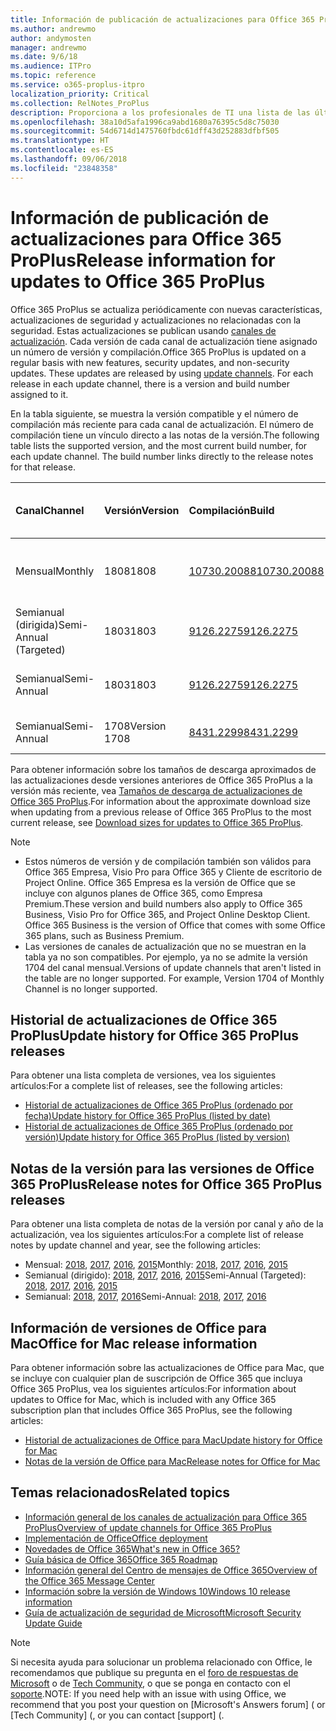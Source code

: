 ```yaml
---
title: Información de publicación de actualizaciones para Office 365 ProPlus
ms.author: andrewmo
author: andymosten
manager: andrewmo
ms.date: 9/6/18
ms.audience: ITPro
ms.topic: reference
ms.service: o365-proplus-itpro
localization_priority: Critical
ms.collection: RelNotes_ProPlus
description: Proporciona a los profesionales de TI una lista de las últimas versiones de Office 365 ProPlus para cada canal de actualización y vínculos a notas de la versión y el historial de actualizaciones.
ms.openlocfilehash: 38a10d5afa1996ca9abd1680a76395c5d8c75030
ms.sourcegitcommit: 54d6714d1475760fbdc61dff43d252883dfbf505
ms.translationtype: HT
ms.contentlocale: es-ES
ms.lasthandoff: 09/06/2018
ms.locfileid: "23848358"
---
```

# <a name="release-information-for-updates-to-office-365-proplus"></a><span data-ttu-id="e7f0b-103">Información de publicación de actualizaciones para Office 365 ProPlus</span><span class="sxs-lookup"><span data-stu-id="e7f0b-103">Release information for updates to Office 365 ProPlus</span></span>

<span data-ttu-id="e7f0b-p101">Office 365 ProPlus se actualiza periódicamente con nuevas características, actualizaciones de seguridad y actualizaciones no relacionadas con la seguridad. Estas actualizaciones se publican usando [canales de actualización](https://docs.microsoft.com/DeployOffice/overview-of-update-channels-for-office-365-proplus). Cada versión de cada canal de actualización tiene asignado un número de versión y compilación.</span><span class="sxs-lookup"><span data-stu-id="e7f0b-p101">Office 365 ProPlus is updated on a regular basis with new features, security updates, and non-security updates. These updates are released by using [update channels](https://docs.microsoft.com/DeployOffice/overview-of-update-channels-for-office-365-proplus). For each release in each update channel, there is a version and build number assigned to it.</span></span> 

<span data-ttu-id="e7f0b-p102">En la tabla siguiente, se muestra la versión compatible y el número de compilación más reciente para cada canal de actualización. El número de compilación tiene un vínculo directo a las notas de la versión.</span><span class="sxs-lookup"><span data-stu-id="e7f0b-p102">The following table lists the supported version, and the most current build number, for each update channel. The build number links directly to the release notes for that release.</span></span> 

  
|<span data-ttu-id="e7f0b-109">**Canal**</span><span class="sxs-lookup"><span data-stu-id="e7f0b-109">**Channel**</span></span>|<span data-ttu-id="e7f0b-110">**Versión**</span><span class="sxs-lookup"><span data-stu-id="e7f0b-110">**Version**</span></span>|<span data-ttu-id="e7f0b-111">**Compilación**</span><span class="sxs-lookup"><span data-stu-id="e7f0b-111">**Build**</span></span>|<span data-ttu-id="e7f0b-112">**Fecha de publicación**</span><span class="sxs-lookup"><span data-stu-id="e7f0b-112">**Release date**</span></span>|<span data-ttu-id="e7f0b-113">**Versión compatible hasta**</span><span class="sxs-lookup"><span data-stu-id="e7f0b-113">**Version supported until**</span></span>|
|:-----|:-----|:-----|:-----|:-----|
|<span data-ttu-id="e7f0b-114">Mensual</span><span class="sxs-lookup"><span data-stu-id="e7f0b-114">Monthly</span></span>  <br/> |<span data-ttu-id="e7f0b-115">1808</span><span class="sxs-lookup"><span data-stu-id="e7f0b-115">1808</span></span>  <br/> |[<span data-ttu-id="e7f0b-116">10730.20088</span><span class="sxs-lookup"><span data-stu-id="e7f0b-116">10730.20088</span></span>](monthly-channel-2018.md#version-1808-september-5)  <br/> | <span data-ttu-id="e7f0b-117">5 de septiembre de 2018</span><span class="sxs-lookup"><span data-stu-id="e7f0b-117">September 5, 2018</span></span>  <br/> |<span data-ttu-id="e7f0b-118">Se publica la versión 1809</span><span class="sxs-lookup"><span data-stu-id="e7f0b-118">Version 1808 is released</span></span> <br/>|
|<span data-ttu-id="e7f0b-119">Semianual (dirigida)</span><span class="sxs-lookup"><span data-stu-id="e7f0b-119">Semi-Annual (Targeted)</span></span>  <br/> |<span data-ttu-id="e7f0b-120">1803</span><span class="sxs-lookup"><span data-stu-id="e7f0b-120">1803</span></span>  <br/> |[<span data-ttu-id="e7f0b-121">9126.2275</span><span class="sxs-lookup"><span data-stu-id="e7f0b-121">9126.2275</span></span>](semi-annual-channel-targeted-2018.md#version-1803-august-14)  <br/> | <span data-ttu-id="e7f0b-122">14 de agosto de 2018</span><span class="sxs-lookup"><span data-stu-id="e7f0b-122">August 14, 2018</span></span>  <br/> | <span data-ttu-id="e7f0b-123">11 de septiembre de 2018</span><span class="sxs-lookup"><span data-stu-id="e7f0b-123">September 11, 2018</span></span> <br/>|
|<span data-ttu-id="e7f0b-124">Semianual</span><span class="sxs-lookup"><span data-stu-id="e7f0b-124">Semi-Annual</span></span> <br/> |<span data-ttu-id="e7f0b-125">1803</span><span class="sxs-lookup"><span data-stu-id="e7f0b-125">1803</span></span>  <br/> | [<span data-ttu-id="e7f0b-126">9126.2275</span><span class="sxs-lookup"><span data-stu-id="e7f0b-126">9126.2275</span></span>](semi-annual-channel-2018.md#version-1803-august-14) <br/> | <span data-ttu-id="e7f0b-127">14 de agosto de 2018</span><span class="sxs-lookup"><span data-stu-id="e7f0b-127">August 14, 2018</span></span>  <br/> | <span data-ttu-id="e7f0b-128">10 de septiembre de 2019</span><span class="sxs-lookup"><span data-stu-id="e7f0b-128">September 10, 2019</span></span> <br/>|
|<span data-ttu-id="e7f0b-129">Semianual</span><span class="sxs-lookup"><span data-stu-id="e7f0b-129">Semi-Annual</span></span> <br/> |<span data-ttu-id="e7f0b-130">1708</span><span class="sxs-lookup"><span data-stu-id="e7f0b-130">Version 1708</span></span>  <br/> |[<span data-ttu-id="e7f0b-131">8431.2299</span><span class="sxs-lookup"><span data-stu-id="e7f0b-131">8431.2299</span></span>](semi-annual-channel-2018.md#version-1708-august-14)  <br/> | <span data-ttu-id="e7f0b-132">14 de agosto de 2018</span><span class="sxs-lookup"><span data-stu-id="e7f0b-132">August 14, 2018</span></span>  <br/> | <span data-ttu-id="e7f0b-133">12 de marzo de 2019</span><span class="sxs-lookup"><span data-stu-id="e7f0b-133">March 12, 2019</span></span> <br/>|

<span data-ttu-id="e7f0b-134">Para obtener información sobre los tamaños de descarga aproximados de las actualizaciones desde versiones anteriores de Office 365 ProPlus a la versión más reciente, vea [Tamaños de descarga de actualizaciones de Office 365 ProPlus](download-sizes-office365-proplus-updates.md).</span><span class="sxs-lookup"><span data-stu-id="e7f0b-134">For information about the approximate download size when updating from a previous release of Office 365 ProPlus to the most current release, see [Download sizes for updates to Office 365 ProPlus](download-sizes-office365-proplus-updates.md).</span></span>

> [!NOTE]
> - <span data-ttu-id="e7f0b-p103">Estos números de versión y de compilación también son válidos para Office 365 Empresa, Visio Pro para Office 365 y Cliente de escritorio de Project Online. Office 365 Empresa es la versión de Office que se incluye con algunos planes de Office 365, como Empresa Premium.</span><span class="sxs-lookup"><span data-stu-id="e7f0b-p103">These version and build numbers also apply to Office 365 Business, Visio Pro for Office 365, and Project Online Desktop Client. Office 365 Business is the version of Office that comes with some Office 365 plans, such as Business Premium.</span></span>
> - <span data-ttu-id="e7f0b-p104">Las versiones de canales de actualización que no se muestran en la tabla ya no son compatibles. Por ejemplo, ya no se admite la versión 1704 del canal mensual.</span><span class="sxs-lookup"><span data-stu-id="e7f0b-p104">Versions of update channels that aren't listed in the table are no longer supported. For example, Version 1704 of Monthly Channel is no longer supported.</span></span> 


## <a name="update-history-for-office-365-proplus-releases"></a><span data-ttu-id="e7f0b-139">Historial de actualizaciones de Office 365 ProPlus</span><span class="sxs-lookup"><span data-stu-id="e7f0b-139">Update history for Office 365 ProPlus releases</span></span>

<span data-ttu-id="e7f0b-140">Para obtener una lista completa de versiones, vea los siguientes artículos:</span><span class="sxs-lookup"><span data-stu-id="e7f0b-140">For a complete list of releases, see the following articles:</span></span>
 - [<span data-ttu-id="e7f0b-141">Historial de actualizaciones de Office 365 ProPlus (ordenado por fecha)</span><span class="sxs-lookup"><span data-stu-id="e7f0b-141">Update history for Office 365 ProPlus (listed by date)</span></span>](update-history-office365-proplus-by-date.md)
 - [<span data-ttu-id="e7f0b-142">Historial de actualizaciones de Office 365 ProPlus (ordenado por versión)</span><span class="sxs-lookup"><span data-stu-id="e7f0b-142">Update history for Office 365 ProPlus (listed by version)</span></span>](update-history-office365-proplus-by-version.md)

## <a name="release-notes-for-office-365-proplus-releases"></a><span data-ttu-id="e7f0b-143">Notas de la versión para las versiones de Office 365 ProPlus</span><span class="sxs-lookup"><span data-stu-id="e7f0b-143">Release notes for Office 365 ProPlus releases</span></span>

<span data-ttu-id="e7f0b-144">Para obtener una lista completa de notas de la versión por canal y año de la actualización, vea los siguientes artículos:</span><span class="sxs-lookup"><span data-stu-id="e7f0b-144">For a complete list of release notes by update channel and year, see the following articles:</span></span>
 - <span data-ttu-id="e7f0b-145">Mensual: [2018](monthly-channel-2018.md), [2017](monthly-channel-2017.md), [2016](monthly-channel-2016.md), [2015](monthly-channel-2015.md)</span><span class="sxs-lookup"><span data-stu-id="e7f0b-145">Monthly: [2018](monthly-channel-2018.md), [2017](monthly-channel-2017.md), [2016](monthly-channel-2016.md), [2015](monthly-channel-2015.md)</span></span>
 - <span data-ttu-id="e7f0b-146">Semianual (dirigido): [2018](semi-annual-channel-targeted-2018.md), [2017](semi-annual-channel-targeted-2017.md), [2016](semi-annual-channel-targeted-2016.md), [2015](semi-annual-channel-targeted-2015.md)</span><span class="sxs-lookup"><span data-stu-id="e7f0b-146">Semi-Annual (Targeted): [2018](semi-annual-channel-targeted-2018.md), [2017](semi-annual-channel-targeted-2017.md), [2016](semi-annual-channel-targeted-2016.md), [2015](semi-annual-channel-targeted-2015.md)</span></span>
 - <span data-ttu-id="e7f0b-147">Semianual: [2018](semi-annual-channel-2018.md), [2017](semi-annual-channel-2017.md), [2016](semi-annual-channel-2016.md)</span><span class="sxs-lookup"><span data-stu-id="e7f0b-147">Semi-Annual: [2018](semi-annual-channel-2018.md), [2017](semi-annual-channel-2017.md), [2016](semi-annual-channel-2016.md)</span></span>

## <a name="office-for-mac-release-information"></a><span data-ttu-id="e7f0b-148">Información de versiones de Office para Mac</span><span class="sxs-lookup"><span data-stu-id="e7f0b-148">Office for Mac release information</span></span>

<span data-ttu-id="e7f0b-149">Para obtener información sobre las actualizaciones de Office para Mac, que se incluye con cualquier plan de suscripción de Office 365 que incluya Office 365 ProPlus, vea los siguientes artículos:</span><span class="sxs-lookup"><span data-stu-id="e7f0b-149">For information about updates to Office for Mac, which is included with any Office 365 subscription plan that includes Office 365 ProPlus, see the following articles:</span></span>
 - [<span data-ttu-id="e7f0b-150">Historial de actualizaciones de Office para Mac</span><span class="sxs-lookup"><span data-stu-id="e7f0b-150">Update history for Office for Mac</span></span>](update-history-office-for-mac.md)
 - [<span data-ttu-id="e7f0b-151">Notas de la versión de Office para Mac</span><span class="sxs-lookup"><span data-stu-id="e7f0b-151">Release notes for Office for Mac</span></span>](release-notes-office-for-mac.md)


## <a name="related-topics"></a><span data-ttu-id="e7f0b-152">Temas relacionados</span><span class="sxs-lookup"><span data-stu-id="e7f0b-152">Related topics</span></span>

- [<span data-ttu-id="e7f0b-153">Información general de los canales de actualización para Office 365 ProPlus</span><span class="sxs-lookup"><span data-stu-id="e7f0b-153">Overview of update channels for Office 365 ProPlus</span></span>](https://docs.microsoft.com/DeployOffice/overview-of-update-channels-for-office-365-proplus)
- [<span data-ttu-id="e7f0b-154">Implementación de Office</span><span class="sxs-lookup"><span data-stu-id="e7f0b-154">Office deployment</span></span>](https://docs.microsoft.com/deployoffice/)
- [<span data-ttu-id="e7f0b-155">Novedades de Office 365</span><span class="sxs-lookup"><span data-stu-id="e7f0b-155">What's new in Office 365?</span></span>](https://support.office.com/article/95c8d81d-08ba-42c1-914f-bca4603e1426)
- [<span data-ttu-id="e7f0b-156">Guía básica de Office 365</span><span class="sxs-lookup"><span data-stu-id="e7f0b-156">Office 365 Roadmap</span></span>](https://products.office.com/business/office-365-roadmap)
- [<span data-ttu-id="e7f0b-157">Información general del Centro de mensajes de Office 365</span><span class="sxs-lookup"><span data-stu-id="e7f0b-157">Overview of the Office 365 Message Center</span></span>](https://support.office.com/article/38fb3333-bfcc-4340-a37b-deda509c2093)
- [<span data-ttu-id="e7f0b-158">Información sobre la versión de Windows 10</span><span class="sxs-lookup"><span data-stu-id="e7f0b-158">Windows 10 release information</span></span>](https://www.microsoft.com/itpro/windows-10/release-information)
- [<span data-ttu-id="e7f0b-159">Guía de actualización de seguridad de Microsoft</span><span class="sxs-lookup"><span data-stu-id="e7f0b-159">Microsoft Security Update Guide</span></span>](https://portal.msrc.microsoft.com/)

> [!NOTE]
> <span data-ttu-id="e7f0b-160">Si necesita ayuda para solucionar un problema relacionado con Office, le recomendamos que publique su pregunta en el [foro de respuestas de Microsoft](https://answers.microsoft.com/) o de [Tech Community](https://techcommunity.microsoft.com/), o que se ponga en contacto con el [soporte](https://support.microsoft.com/contactus).</span><span class="sxs-lookup"><span data-stu-id="e7f0b-160">NOTE: If you need help with an issue with using Office, we recommend that you post your question on [Microsoft's Answers forum] ([](https://answers.microsoft.com/) or [Tech Community] ([](https://techcommunity.microsoft.com/), or you can contact [support] ([](https://support.microsoft.com/contactus).</span></span>
